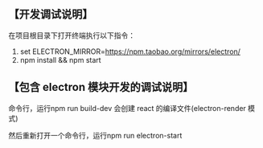 
## 【开发调试说明】

在项目根目录下打开终端执行以下指令：

1.  set ELECTRON_MIRROR=https://npm.taobao.org/mirrors/electron/
2.  npm install && npm start


## 【包含 electron 模块开发的调试说明】

命令行，运行npm run build-dev
会创建 react 的编译文件(electron-render 模式)


然后重新打开一个命令行，运行npm run electron-start




